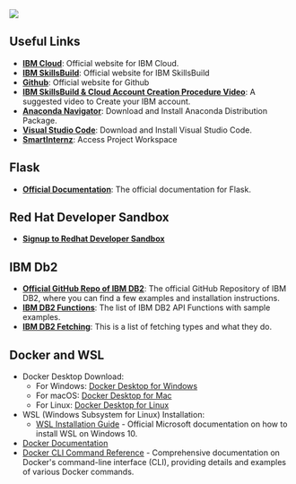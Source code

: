 <a href="https://github.com/shivam141998/IBM-FDP-CAD">
 <img src="https://github.com/shivam141998/IBM-FDP-CAD/assets/31761806/43530230-846f-43b4-b509-21f5f1b2d84b">
</a>


<h2>Useful Links</h2>
<ul>
  <li><a href="https://cloud.ibm.com/login" target="_blank"><strong>IBM Cloud</strong></a>: Official website for IBM Cloud.</li>
  <li><a href="https://www.ibm.com/academic/home" target="_blank"><strong>IBM SkillsBuild</strong></a>: Official website for IBM SkillsBuild</li>
  <li><a href="https://github.com/" target="_blank"><strong>Github</strong></a>: Official website for Github</li>
  <li><a href="https://youtu.be/7xOyKl80iUk?si=MHsM9DBMCRSVHphp" target="_blank"><strong>IBM SkillsBuild & Cloud Account Creation Procedure Video</strong></a>: A suggested video to Create your IBM account.</li>
  <li><a href="https://www.anaconda.com/download" target="_blank"><strong>Anaconda Navigator</strong></a>: Download and Install Anaconda Distribution Package.</li>
  <li><a href="https://code.visualstudio.com/" target="_blank"><strong>Visual Studio Code</strong></a>: Download and Install Visual Studio Code.</li>
  <li><a href="https://smartinternz.com/educator-login" target="_blank"><strong>SmartInternz</strong></a>: Access Project Workspace</li>
  
</ul>

<h2>Flask</h2>
<ul>
  <li><a href="https://flask.palletsprojects.com/en/2.3.x/quickstart/#a-minimal-application" target="_blank"><strong>Official Documentation</strong></a>: The official documentation for Flask.</li>
</ul>

<h2>Red Hat Developer Sandbox</h2>
<ul>
  <li><a href="https://developers.redhat.com/developer-sandbox" target="_blank"><strong>Signup to Redhat Developer Sandbox</strong></a></li>
</ul>

<h2>IBM Db2</h2>
<ul>
  <li><a href="https://github.com/ibmdb/python-ibmdb" target="_blank"><strong>Official GitHub Repo of IBM DB2</strong></a>: The official GitHub Repository of IBM DB2, where you can find a few examples and installation instructions.</li>
  <li><a href="https://github.com/ibmdb/python-ibmdb/wiki/APIs" target="_blank"><strong>IBM DB2 Functions</strong></a>: The list of IBM DB2 API Functions with sample examples.</li>
  <li><a href="https://www.ibm.com/docs/en/dscp/10.1.0?topic=db-fetching-rows-columns-from-result-sets" target="_blank"> <strong>IBM DB2 Fetching</strong></a>: This is a list of fetching types and what they do.</li>
</ul>

<h2>Docker and WSL</h2>
<ul>
  <li>
    Docker Desktop Download:
    <ul>
      <li>For Windows: <a href="https://www.docker.com/products/docker-desktop">Docker Desktop for Windows</a></li>
      <li>For macOS: <a href="https://www.docker.com/products/docker-desktop">Docker Desktop for Mac</a></li>
      <li>For Linux: <a href="https://www.docker.com/products/docker-desktop">Docker Desktop for Linux</a></li>
    </ul>
  </li>
  <li>
    WSL (Windows Subsystem for Linux) Installation:
    <ul>
      <li><a href="https://docs.microsoft.com/en-us/windows/wsl/install-win10">WSL Installation Guide</a> - Official Microsoft documentation on how to install WSL on Windows 10.</li>
    </ul>
  </li>
  <li><a href="https://docs.docker.com/">Docker Documentation</a></li>
  <li><a href="https://docs.docker.com/engine/reference/commandline/cli/">Docker CLI Command Reference</a> - Comprehensive documentation on Docker's command-line interface (CLI), providing details and examples of various Docker commands.</li>
</ul>
